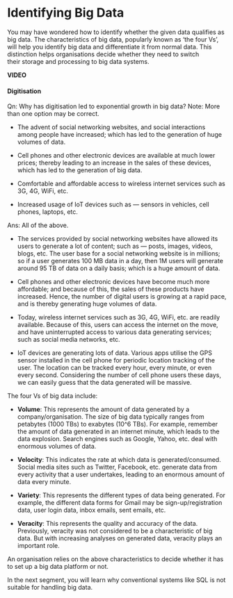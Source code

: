# Identifying Big Data

You may have wondered how to identify whether the given data qualifies as big data. The characteristics of big data, popularly known as ‘the four Vs’, will help you identify big data and differentiate it from normal data. This distinction helps organisations decide whether they need to switch their storage and processing to big data systems.

**VIDEO**

#### Digitisation

Qn: Why has digitisation led to exponential growth in big data? Note: More than one option may be correct.

- The advent of social networking websites, and social interactions among people have increased; which has led to the generation of huge volumes of data.

- Cell phones and other electronic devices are available at much lower prices; thereby leading to an increase in the sales of these devices, which has led to the generation of big data.

- Comfortable and affordable access to wireless internet services such as 3G, 4G, WiFi, etc.

- Increased usage of IoT devices such as — sensors in vehicles, cell phones, laptops, etc.

Ans: All of the above.

- The services provided by social networking websites have allowed its users to generate a lot of content; such as — posts, images, videos, blogs, etc. The user base for a social networking website is in millions; so if a user generates 100 MB data in a day, then 1M users will generate around 95 TB of data on a daily basis; which is a huge amount of data.

- Cell phones and other electronic devices have become much more affordable; and because of this, the sales of these products have increased. Hence, the number of digital users is growing at a rapid pace, and is thereby generating huge volumes of data.

- Today, wireless internet services such as 3G, 4G, WiFi, etc. are readily available. Because of this, users can access the internet on the move, and have uninterrupted access to various data generating services; such as social media networks, etc.

- IoT devices are generating lots of data. Various apps utilise the GPS sensor installed in the cell phone for periodic location tracking of the user. The location can be tracked every hour, every minute, or even every second. Considering the number of cell phone users these days, we can easily guess that the data generated will be massive.

The four Vs of big data include:

- **Volume**: This represents the amount of data generated by a company/organisation. The size of big data typically ranges from petabytes (1000 TBs) to exabytes (10^6 TBs). For example, remember the amount of data generated in an internet minute, which leads to the data explosion. Search engines such as Google, Yahoo, etc. deal with enormous volumes of data.

- **Velocity**: This indicates the rate at which data is generated/consumed. Social media sites such as Twitter, Facebook, etc. generate data from every activity that a user undertakes, leading to an enormous amount of data every minute.

- **Variety**: This represents the different types of data being generated. For example, the different data forms for Gmail may be sign-up/registration data, user login data, inbox emails, sent emails, etc.

- **Veracity**: This represents the quality and accuracy of the data. Previously, veracity was not considered to be a characteristic of big data. But with increasing analyses on generated data, veracity plays an important role.

An organisation relies on the above characteristics to decide whether it has to set up a big data platform or not.

In the next segment, you will learn why conventional systems like SQL is not suitable for handling big data.
